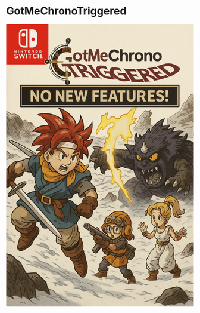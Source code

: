 # GotMeChronoTriggered
![alt text](https://github.com/Poaq-codes/GotMeChronoTriggered/blob/main/gotmechronotriggered_optimized.png "Amirite")

